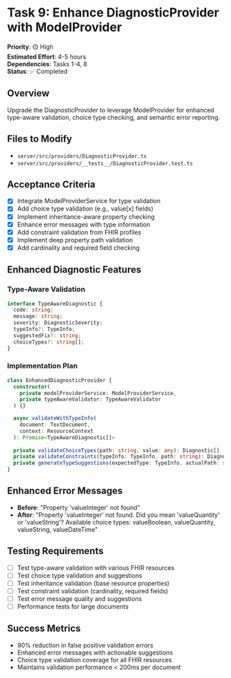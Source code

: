 # Task 9: Enhance DiagnosticProvider with ModelProvider

**Priority**: 🟡 High  
**Estimated Effort**: 4-5 hours  
**Dependencies**: Tasks 1-4, 8  
**Status**: ✅ Completed  

## Overview
Upgrade the DiagnosticProvider to leverage ModelProvider for enhanced type-aware validation, choice type checking, and semantic error reporting.

## Files to Modify
- `server/src/providers/DiagnosticProvider.ts`
- `server/src/providers/__tests__/DiagnosticProvider.test.ts`

## Acceptance Criteria
- [x] Integrate ModelProviderService for type validation
- [x] Add choice type validation (e.g., value[x] fields)
- [x] Implement inheritance-aware property checking
- [x] Enhance error messages with type information
- [x] Add constraint validation from FHIR profiles
- [x] Implement deep property path validation
- [x] Add cardinality and required field checking

## Enhanced Diagnostic Features

### Type-Aware Validation
```typescript
interface TypeAwareDiagnostic {
  code: string;
  message: string;
  severity: DiagnosticSeverity;
  typeInfo?: TypeInfo;
  suggestedFix?: string;
  choiceTypes?: string[];
}
```

### Implementation Plan
```typescript
class EnhancedDiagnosticProvider {
  constructor(
    private modelProviderService: ModelProviderService,
    private typeAwareValidator: TypeAwareValidator
  ) {}

  async validateWithTypeInfo(
    document: TextDocument, 
    context: ResourceContext
  ): Promise<TypeAwareDiagnostic[]>
  
  private validateChoiceTypes(path: string, value: any): Diagnostic[]
  private validateConstraints(typeInfo: TypeInfo, path: string): Diagnostic[]
  private generateTypeSuggestions(expectedType: TypeInfo, actualPath: string): string[]
}
```

## Enhanced Error Messages
- **Before**: "Property 'valueInteger' not found"
- **After**: "Property 'valueInteger' not found. Did you mean 'valueQuantity' or 'valueString'? Available choice types: valueBoolean, valueQuantity, valueString, valueDateTime"

## Testing Requirements
- [ ] Test type-aware validation with various FHIR resources
- [ ] Test choice type validation and suggestions
- [ ] Test inheritance validation (base resource properties)
- [ ] Test constraint validation (cardinality, required fields)
- [ ] Test error message quality and suggestions
- [ ] Performance tests for large documents

## Success Metrics
- 90% reduction in false positive validation errors
- Enhanced error messages with actionable suggestions
- Choice type validation coverage for all FHIR resources
- Maintains validation performance < 200ms per document